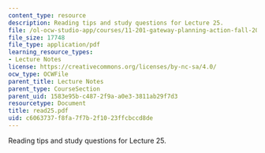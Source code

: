 ```yaml
---
content_type: resource
description: Reading tips and study questions for Lecture 25.
file: /ol-ocw-studio-app/courses/11-201-gateway-planning-action-fall-2007/c6063737f8fa7f7b2f1023ffcbccd8de_read25.pdf
file_size: 17748
file_type: application/pdf
learning_resource_types:
- Lecture Notes
license: https://creativecommons.org/licenses/by-nc-sa/4.0/
ocw_type: OCWFile
parent_title: Lecture Notes
parent_type: CourseSection
parent_uid: 1583e95b-c487-2f9a-a0e3-3811ab29f7d3
resourcetype: Document
title: read25.pdf
uid: c6063737-f8fa-7f7b-2f10-23ffcbccd8de
---
```

Reading tips and study questions for Lecture 25.